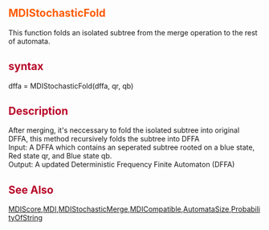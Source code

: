<font color='FF5B00'><h2> MDIStochasticFold </h2></font>
This function folds an isolated subtree from the merge operation to the rest of automata.

<font color='B80028'><h2> syntax </h2></font>
dffa = MDIStochasticFold(dffa, qr, qb)
<font color='B80028'><h2> Description </h2></font>
After merging, it's neccessary to fold the isolated subtree into original <br>
DFFA, this method recursively folds the subtree into DFFA <br>
Input: A DFFA which contains an seperated subtree rooted on a blue state, Red state qr, and Blue state qb.    <br>
Output: A updated Deterministic Frequency Finite Automaton (DFFA)<br>
<font color='B80028'><h2> See Also </h2></font>
<a href='MDIScore.md'>MDIScore</a>,<a href='MDI.md'>MDI</a>,<a href='MDIStochasticMerege.md'>MDIStochasticMerge</a>,<a href='MDICompatible.md'>MDICompatible</a>,<a href='AutomataSize.md'>AutomataSize</a>,<a href='ProbabilityOfString.md'>ProbabilityOfString</a>